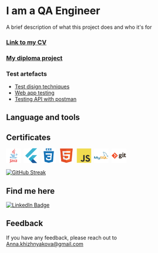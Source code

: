 # I am a QA Engineer

A brief description of what this project does and who it's for

### [Link to my CV](https://1drv.ms/b/s!AlWNzi4oJ48CeB-52PkpyTtWMWA?e=bbyWfq "Link to my CV")

### [My diploma project](http://LinkToTheRepositoryWithDiploma "My diploma project")

### Test artefacts
- [Test disign techniques](http://Somelink "Test disign techniques")
- [Web app testing](http://LinkToTheRepository "Web app testing")
- [Testing API with postman](http://LinkToTheRepository "Testing API with postman")

## Language and tools

## Certificates

<div>
  <img src="https://github.com/devicons/devicon/blob/master/icons/java/java-original-wordmark.svg" title="Java" alt="Java" width="40" height="40"/>&nbsp;
  <img src="https://github.com/devicons/devicon/blob/master/icons/flutter/flutter-original.svg" title="Flutter" alt="Flutter" width="40" height="40"/>&nbsp;
  <img src="https://github.com/devicons/devicon/blob/master/icons/css3/css3-plain-wordmark.svg"  title="CSS3" alt="CSS" width="40" height="40"/>&nbsp;
  <img src="https://github.com/devicons/devicon/blob/master/icons/html5/html5-original.svg" title="HTML5" alt="HTML" width="40" height="40"/>&nbsp;
  <img src="https://github.com/devicons/devicon/blob/master/icons/javascript/javascript-original.svg" title="JavaScript" alt="JavaScript" width="40" height="40"/>&nbsp;
  <img src="https://github.com/devicons/devicon/blob/master/icons/mysql/mysql-original-wordmark.svg" title="MySQL"  alt="MySQL" width="40" height="40"/>&nbsp;
  <img src="https://github.com/devicons/devicon/blob/master/icons/git/git-original-wordmark.svg" title="Git" **alt="Git" width="40" height="40"/>
</div>

[![GitHub Streak](https://github-readme-streak-stats.herokuapp.com?user=AnnaKh85&theme=sea&date_format=j%20M%5B%20Y%5D)](https://git.io/streak-stats)

## Find me here
<div id="badges">
  <a href="https://www.linkedin.com/in/anna-kh/">
    <img src="https://img.shields.io/badge/LinkedIn-blue?style=for-the-badge&logo=linkedin&logoColor=white" alt="LinkedIn Badge"/>
</a>

## Feedback

If you have any feedback, please reach out to Anna.khizhnyakova@gmail.com